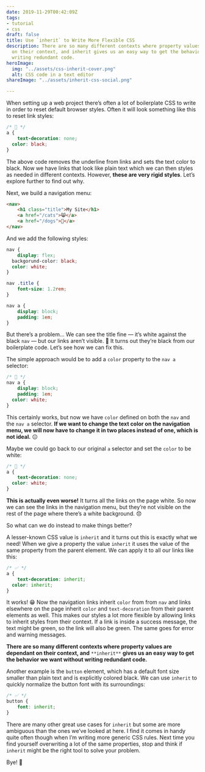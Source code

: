 ```yaml
---
date: 2019-11-29T00:42:09Z
tags:
- tutorial
- css
draft: false
title: Use `inherit` to Write More Flexible CSS
description: There are so many different contexts where property values are dependant
  on their context, and inherit gives us an easy way to get the behavior we want without
  writing redundant code.
heroImage:
  img: "../assets/css-inherit-cover.png"
  alt: CSS code in a text editor
shareImage: "../assets/inherit-css-social.png"

---
```

When setting up a web project there’s often a lot of boilerplate CSS to write in order to reset default browser styles. Often it will look something like this to reset link styles:

```css
/* 🚫 */
a {
	text-decoration: none;
  color: black;
}
```

The above code removes the underline from links and sets the text color to black. Now we have links that look like plain text which we can then styles as needed in different contexts. However, **these are very rigid styles**. Let’s explore further to find out why.

Next, we build a navigation menu:

```html
<nav>
	<h1 class="title">My Site</h1>
	<a href="/cats">😸</a>
	<a href="/dogs">🐶</a>
</nav>
```

And we add the following styles:

```css
nav {
	display: flex;
  backgorund-color: black;
  color: white;
}

nav .title {
	font-size: 1.2rem;
}

nav a {
	display: block;
	padding: 1em;
}
```

But there’s a problem… We can see the title fine — it’s white against the black `nav` — but our links aren’t visible. 🤔 It turns out they’re black from our boilerplate code. Let’s see how we can fix this.

The simple approach would be to add a `color` property to the `nav a` selector:

```css
/* 🚫 */
nav a {
	display: block;
	padding: 1em;
  color: white;
}
```

This certainly works, but now we have `color` defined on both the `nav` and the `nav a` selector. **If we want to change the text color on the navigation menu, we will now have to change it in two places instead of one, which is not ideal.** 😐

Maybe we could go back to our original `a` selector and set the `color` to be white:

```css
/* 🚫 */
a {
	text-decoration: none;
  color: white;
}
```

**This is actually even worse!** It turns all the links on the page white. So now we can see the links in the navigation menu, but they’re not visible on the rest of the page where there’s a white background. 😞

So what can we do instead to make things better?

A lesser-known CSS value is `inherit`  and it turns out this is exactly what we need! When we give a property the value `inherit` it uses the value of the same property from the parent element. We can apply it to all our links like this:

```css
/* ✅ */
a {
	text-decoration: inherit;
  color: inherit;
}
```

It works! 😁  Now the navigation links inherit `color` from from `nav` and links elsewhere on the page inherit `color` and `text-decoration` from their parent elements as well. This makes our styles a lot more flexible by allowing links to inherit styles from their context. If a link is inside a success message, the text might be green, so the link will also be green. The same goes for error and warning messages.

**There are so many different contexts where property values are dependant on their context, and** `**inherit**` **gives us an easy way to get the behavior we want without writing redundant code.**

Another example is the `button` element, which has a default font size smaller than plain text and is explicitly colored black. We can use `inherit` to quickly normalize the button font with its surroundings:

```css
/* ✅ */
button {
	font: inherit;
}
```

There are many other great use cases for `inherit` but some are more ambiguous than the ones we’ve looked at here. I find it comes in handy quite often though when I’m writing more generic CSS rules. Next time you find yourself overwriting a lot of the same properties, stop and think if `inherit` might be the right tool to solve your problem.

Bye! 👋